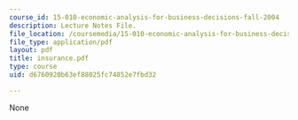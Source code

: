 ```yaml
---
course_id: 15-010-economic-analysis-for-business-decisions-fall-2004
description: Lecture Notes File.
file_location: /coursemedia/15-010-economic-analysis-for-business-decisions-fall-2004/d6760920b63ef88025fc74852e7fbd32_insurance.pdf
file_type: application/pdf
layout: pdf
title: insurance.pdf
type: course
uid: d6760920b63ef88025fc74852e7fbd32

---
```

None